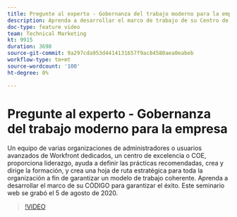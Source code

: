 ```yaml
---
title: Pregunte al experto - Gobernanza del trabajo moderno para la empresa
description: Aprenda a desarrollar el marco de trabajo de su Centro de excelencia para garantizar el éxito. Este seminario web se grabó el 5 de agosto de 2020.
doc-type: feature video
team: Technical Marketing
kt: 9915
duration: 3698
source-git-commit: 9a297cda953d4414131657f9ac84580aea0eabeb
workflow-type: tm+mt
source-wordcount: '100'
ht-degree: 0%

---
```


# Pregunte al experto - Gobernanza del trabajo moderno para la empresa

Un equipo de varias organizaciones de administradores o usuarios avanzados de Workfront dedicados, un centro de excelencia o COE, proporciona liderazgo, ayuda a definir las prácticas recomendadas, crea y dirige la formación, y crea una hoja de ruta estratégica para toda la organización a fin de garantizar un modelo de trabajo coherente. Aprenda a desarrollar el marco de su CÓDIGO para garantizar el éxito. Este seminario web se grabó el 5 de agosto de 2020.

>[!VIDEO](https://video.tv.adobe.com/v/341121/?quality=12)

